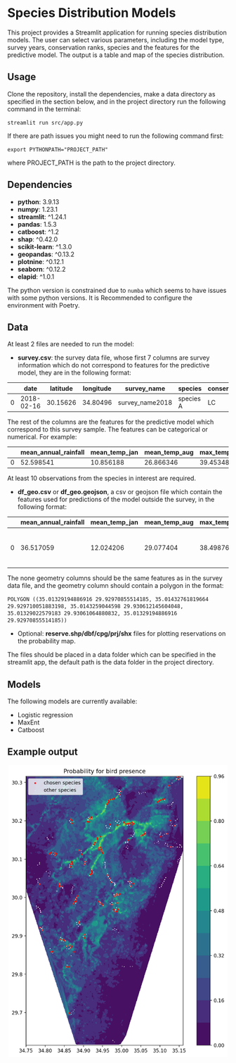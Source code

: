 
# Species Distribution Models

This project provides a Streamlit application for running species distribution models. The user can select various parameters, including the model type, survey years, conservation ranks, species and the features for the predictive model.
The output is a table and map of the species distribution.


## Usage
Clone the repository, install the dependencies, make a data directory as specified in the section below, and in the project directory run the following command in the terminal:
```
streamlit run src/app.py
```
If there are path issues you might need to run the following command first:
```
export PYTHONPATH="PROJECT_PATH"
```
where PROJECT_PATH is the path to the project directory.

## Dependencies
- **python**: 3.9.13
- **numpy**: 1.23.1
- **streamlit**: ^1.24.1
- **pandas**: 1.5.3
- **catboost**: ^1.2
- **shap**: ^0.42.0
- **scikit-learn**: ^1.3.0
- **geopandas**: ^0.13.2
- **plotnine**: ^0.12.1
- **seaborn**: ^0.12.2
- **elapid**: ^1.0.1

The python version is constrained due to `numba` which seems to have issues with some python versions.
It is Recommended to configure the environment with Poetry.

## Data
At least 2 files are needed to run the model:
- **survey.csv**: the survey data file, whose first 7 columns are survey information which do not correspond to features for the predictive model, they are in the following format:

|   | date       | latitude | longitude | survey_name      | species   | conservation_status | reserve_status       |
|---|------------|----------|-----------|------------------|-----------|---------------------|----------------------|
| 0 | 2018-02-16 | 30.15626 | 34.80496  | survey_name2018  | species A | LC                  | proposed_reservation |


The rest of the columns are the features for the predictive model which correspond to this survey sample.
The features can be categorical or numerical. For example:

|   | mean_annual_rainfall | mean_temp_jan | mean_temp_aug | max_temp_june | min_temp_jan |
|---|----------------------|---------------|---------------|---------------|--------------|
| 0 | 52.598541            | 10.856188     | 26.866346     | 39.453480     | 3.031685    |

At least 10 observations from the species in interest are required.

- **df_geo.csv** or **df_geo.geojson**, a csv or geojson file which contain the features used for predictions of the model outside the survey, in the following format:

|   | mean_annual_rainfall | mean_temp_jan | mean_temp_aug | max_temp_june | min_temp_jan | geometry |
|---|----------------------|---------------|---------------|---------------|--------------|----------|
| 0 | 36.517059            | 12.024206     | 29.077404     | 38.498764     | 3.663723    | POLYGON ((35.01329 29.92971, 35.01433 29.92971... |

The none geometry columns should be the same features as in the survey data file, and the geometry column should contain a polygon in the format:
```
POLYGON ((35.01329194886916 29.92970855514185, 35.01432761819664 29.929710051883198, 35.0143259044598 29.930612145604048, 35.01329022579183 29.93061064880832, 35.01329194886916 29.92970855514185))
```

- Optional: **reserve.shp/dbf/cpg/prj/shx** files for plotting reservations on the probability map.


The files should be placed in a data folder which can be specified in the streamlit app, the default path is the data folder in the project directory.



## Models
The following models are currently available:
- Logistic regression
- MaxEnt
- Catboost


## Example output
<p align="center">
  <img src="images/map1.png" width="500">
</p>


            









